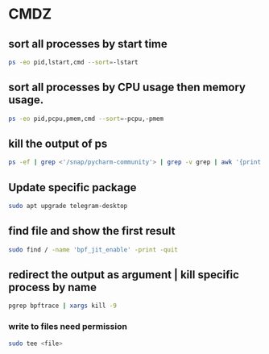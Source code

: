 # CMDZ
## sort all processes by start time
```bash
ps -eo pid,lstart,cmd --sort=-lstart
```

## sort all processes by CPU usage then memory usage.
```bash
ps -eo pid,pcpu,pmem,cmd --sort=-pcpu,-pmem
```

## kill the output of ps
```bash
ps -ef | grep <'/snap/pycharm-community'> | grep -v grep | awk '{print $2}' | xargs kill
```

## Update specific package
```bash
sudo apt upgrade telegram-desktop
```

## find file and show the first result
```bash
sudo find / -name 'bpf_jit_enable' -print -quit
```

## redirect the output as argument | kill specific process by name
```bash
pgrep bpftrace | xargs kill -9
``` 

### write to files need permission
```bash
sudo tee <file>
```